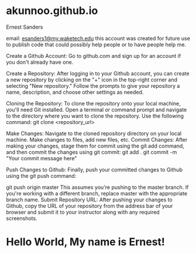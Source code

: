 # akunnoo.github.io
Ernest Sanders 

email: esanders1@my.waketech.edu
this account was created for future use to publish code that could possibly help people or to have people help me.


Create a Github Account: Go to github.com and sign up for an account if you don't already have one.

Create a Repository: After logging in to your Github account, you can create a new repository by clicking on the "+" icon in the top-right corner and selecting "New repository." Follow the prompts to give your repository a name, description, and choose other settings as needed.

Cloning the Repository: To clone the repository onto your local machine, you'll need Git installed. Open a terminal or command prompt and navigate to the directory where you want to clone the repository. Use the following command:
git clone <repository_url>


Make Changes: Navigate to the cloned repository directory on your local machine. Make changes to files, add new files, etc.
Commit Changes: After making your changes, stage them for commit using the git add command, and then commit the changes using git commit: git add .
git commit -m "Your commit message here"

Push Changes to Github: Finally, push your committed changes to Github using the git push command:

git push origin master
This assumes you're pushing to the master branch. If you're working with a different branch, replace master with the appropriate branch name.
Submit Repository URL: After pushing your changes to Github, copy the URL of your repository from the address bar of your browser and submit it to your instructor along with any required screenshots.



<!DOCTYPE html> 
<html> 
<head>
<title> Hello World!</title>
</head> 
<body> 
<h1>Hello World, My name is Ernest!</h1> 
</body> 
</html>
